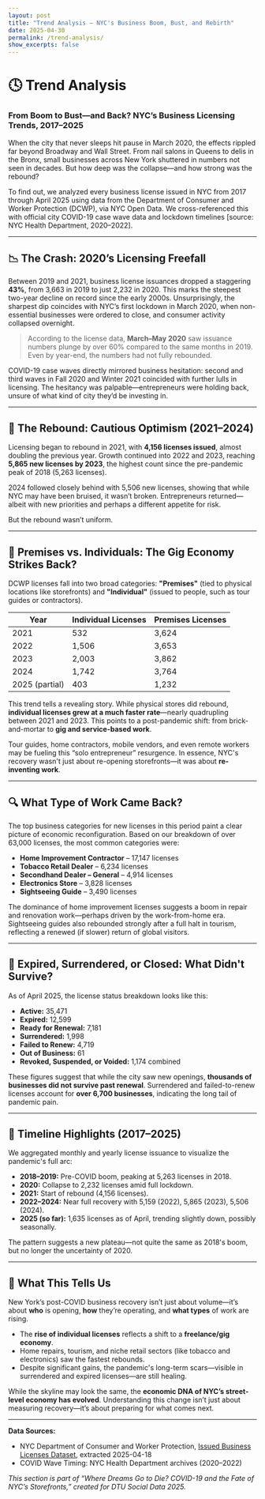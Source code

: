 ```yaml
---
layout: post
title: "Trend Analysis — NYC's Business Boom, Bust, and Rebirth"
date: 2025-04-30
permalink: /trend-analysis/
show_excerpts: false
---
```


# 🕓 Trend Analysis  
### From Boom to Bust—and Back? NYC’s Business Licensing Trends, 2017–2025

When the city that never sleeps hit pause in March 2020, the effects rippled far beyond Broadway and Wall Street. From nail salons in Queens to delis in the Bronx, small businesses across New York shuttered in numbers not seen in decades. But how deep was the collapse—and how strong was the rebound?

To find out, we analyzed every business license issued in NYC from 2017 through April 2025 using data from the Department of Consumer and Worker Protection (DCWP), via NYC Open Data. We cross-referenced this with official city COVID-19 case wave data and lockdown timelines [source: NYC Health Department, 2020–2022].

---

## 📉 The Crash: 2020’s Licensing Freefall

Between 2019 and 2021, business license issuances dropped a staggering **43%**, from 3,663 in 2019 to just 2,232 in 2020. This marks the steepest two-year decline on record since the early 2000s. Unsurprisingly, the sharpest dip coincides with NYC’s first lockdown in March 2020, when non-essential businesses were ordered to close, and consumer activity collapsed overnight.

> According to the license data, **March–May 2020** saw issuance numbers plunge by over 60% compared to the same months in 2019. Even by year-end, the numbers had not fully rebounded.

COVID-19 case waves directly mirrored business hesitation: second and third waves in Fall 2020 and Winter 2021 coincided with further lulls in licensing. The hesitancy was palpable—entrepreneurs were holding back, unsure of what kind of city they’d be investing in.

---

## 🔁 The Rebound: Cautious Optimism (2021–2024)

Licensing began to rebound in 2021, with **4,156 licenses issued**, almost doubling the previous year. Growth continued into 2022 and 2023, reaching **5,865 new licenses by 2023**, the highest count since the pre-pandemic peak of 2018 (5,263 licenses).

2024 followed closely behind with 5,506 new licenses, showing that while NYC may have been bruised, it wasn’t broken. Entrepreneurs returned—albeit with new priorities and perhaps a different appetite for risk.

But the rebound wasn’t uniform.

---

## 👤 Premises vs. Individuals: The Gig Economy Strikes Back?

DCWP licenses fall into two broad categories: **"Premises"** (tied to physical locations like storefronts) and **"Individual"** (issued to people, such as tour guides or contractors).

| Year | Individual Licenses | Premises Licenses |
|------|----------------------|-------------------|
| 2021 | 532                  | 3,624             |
| 2022 | 1,506                | 3,653             |
| 2023 | 2,003                | 3,862             |
| 2024 | 1,742                | 3,764             |
| 2025 (partial) | 403        | 1,232             |

This trend tells a revealing story. While physical stores did rebound, **individual licenses grew at a much faster rate**—nearly quadrupling between 2021 and 2023. This points to a post-pandemic shift: from brick-and-mortar to **gig and service-based work**.

Tour guides, home contractors, mobile vendors, and even remote workers may be fueling this “solo entrepreneur” resurgence. In essence, NYC's recovery wasn't just about re-opening storefronts—it was about **re-inventing work**.

---

## 🔍 What Type of Work Came Back?

The top business categories for new licenses in this period paint a clear picture of economic reconfiguration. Based on our breakdown of over 63,000 licenses, the most common categories were:

- **Home Improvement Contractor** – 17,147 licenses  
- **Tobacco Retail Dealer** – 6,234 licenses  
- **Secondhand Dealer – General** – 4,914 licenses  
- **Electronics Store** – 3,828 licenses  
- **Sightseeing Guide** – 3,490 licenses

The dominance of home improvement licenses suggests a boom in repair and renovation work—perhaps driven by the work-from-home era. Sightseeing guides also rebounded strongly after a full halt in tourism, reflecting a renewed (if slower) return of global visitors.

---

## 🛑 Expired, Surrendered, or Closed: What Didn't Survive?

As of April 2025, the license status breakdown looks like this:

- **Active:** 35,471  
- **Expired:** 12,599  
- **Ready for Renewal:** 7,181  
- **Surrendered:** 1,998  
- **Failed to Renew:** 4,719  
- **Out of Business:** 61  
- **Revoked, Suspended, or Voided:** 1,174 combined

These figures suggest that while the city saw new openings, **thousands of businesses did not survive past renewal**. Surrendered and failed-to-renew licenses account for **over 6,700 businesses**, indicating the long tail of pandemic pain.

---

## 📆 Timeline Highlights (2017–2025)

We aggregated monthly and yearly license issuance to visualize the pandemic's full arc:

- **2018–2019:** Pre-COVID boom, peaking at 5,263 licenses in 2018.  
- **2020:** Collapse to 2,232 licenses amid full lockdown.  
- **2021:** Start of rebound (4,156 licenses).  
- **2022–2024:** Near full recovery with 5,159 (2022), 5,865 (2023), 5,506 (2024).  
- **2025 (so far):** 1,635 licenses as of April, trending slightly down, possibly seasonally.

The pattern suggests a new plateau—not quite the same as 2018's boom, but no longer the uncertainty of 2020.

---

## 🧭 What This Tells Us

New York’s post-COVID business recovery isn’t just about volume—it’s about **who** is opening, **how** they’re operating, and **what types** of work are rising.

- The **rise of individual licenses** reflects a shift to a **freelance/gig economy**.
- Home repairs, tourism, and niche retail sectors (like tobacco and electronics) saw the fastest rebounds.
- Despite significant gains, the pandemic's long-term scars—visible in surrendered and expired licenses—are still healing.

While the skyline may look the same, the **economic DNA of NYC’s street-level economy has evolved**. Understanding this change isn’t just about measuring recovery—it’s about preparing for what comes next.

---

**Data Sources:**

- NYC Department of Consumer and Worker Protection, [Issued Business Licenses Dataset](https://data.cityofnewyork.us/Business/Issued-Licenses/8h5e-5nd9), extracted 2025-04-18  
- COVID Wave Timing: NYC Health Department archives (2020–2022)

*This section is part of “Where Dreams Go to Die? COVID-19 and the Fate of NYC’s Storefronts,” created for DTU Social Data 2025.*
